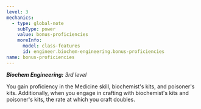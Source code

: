 ```yaml
---
level: 3
mechanics:
  - type: global-note
    subType: power
    value: bonus-proficiencies
    moreInfo:
      model: class-features
      id: engineer.biochem-engineering.bonus-proficiencies
name: bonus-proficiencies
---
```

_**Biochem Engineering:** 3rd level_
You gain proficiency in the Medicine skill, biochemist's kits, and poisoner's kits. Additionally, when you engage in crafting with biochemist's kits and poisoner's kits, the rate at which you craft doubles.